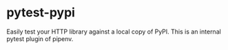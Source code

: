 # pytest-pypi

Easily test your HTTP library against a local copy of PyPI.
This is an internal pytest plugin of pipenv.
